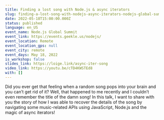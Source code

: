 ```yaml
---
title: Finding a lost song with Node.js & async iterators
slug: finding-a-lost-song-with-nodejs-async-iterators-nodejs-global-summit
date: 2022-05-18T15:00:00.000Z
status: published
language: en_US
event_name: Node.js Global Summit
event_link: https://events.geekle.us/nodejs/
event_location: Remote
event_location_gps: null
event_city: remote
event_days: May 18, 2022
is_workshop: false
slides_link: https://loige.link/async-iter-song
video_link: https://youtu.be/cTD4KWSTEd8
with: []
---
```


Did you ever get that feeling when a random song pops into your brain and you can’t get rid of it? Well, that happened to me recently and I couldn’t even remember the title of the damn song! In this talk, I want to share with you the story of how I was able to recover the details of the song by navigating some music-related APIs using JavaScript, Node.js and the magic of async iterators!
